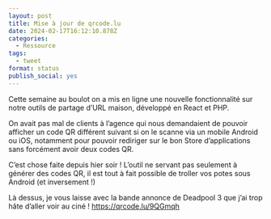 ```yaml
---
layout: post
title: Mise à jour de qrcode.lu
date: 2024-02-17T16:12:10.878Z
categories:
  - Ressource
tags:
  - tweet
format: status
publish_social: yes
---
```

Cette semaine au boulot on a mis en ligne une nouvelle fonctionnalité sur notre outils de partage d’URL maison, développé en React et PHP.

On avait pas mal de clients à l’agence qui nous demandaient de pouvoir afficher un code QR différent suivant si on le scanne via un mobile Android ou iOS, notamment pour pouvoir rediriger sur le bon Store d’applications sans forcément avoir deux codes QR. 

C’est chose faite depuis hier soir ! L’outil ne servant pas seulement à générer des codes QR, il est tout à fait possible de troller vos potes sous Android (et inversement !)

Là dessus, je vous laisse avec la bande annonce de Deadpool 3 que j’ai trop hâte d’aller voir au ciné ! <https://qrcode.lu/9QGmqh>